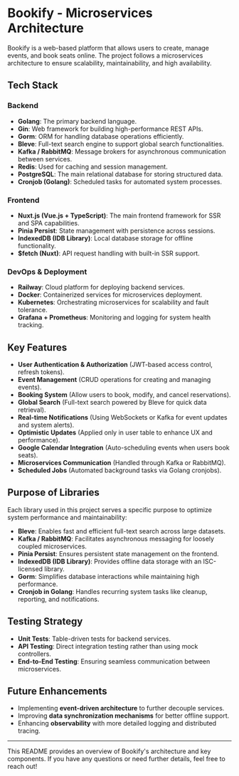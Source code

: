 # Bookify - Microservices Architecture

Bookify is a web-based platform that allows users to create, manage events, and book seats online. 
The project follows a microservices architecture to ensure scalability, maintainability, and high availability.

## Tech Stack

### Backend
- **Golang**: The primary backend language.
- **Gin**: Web framework for building high-performance REST APIs.
- **Gorm**: ORM for handling database operations efficiently.
- **Bleve**: Full-text search engine to support global search functionalities.
- **Kafka / RabbitMQ**: Message brokers for asynchronous communication between services.
- **Redis**: Used for caching and session management.
- **PostgreSQL**: The main relational database for storing structured data.
- **Cronjob (Golang)**: Scheduled tasks for automated system processes.

### Frontend
- **Nuxt.js (Vue.js + TypeScript)**: The main frontend framework for SSR and SPA capabilities.
- **Pinia Persist**: State management with persistence across sessions.
- **IndexedDB (IDB Library)**: Local database storage for offline functionality.
- **$fetch (Nuxt)**: API request handling with built-in SSR support.

### DevOps & Deployment
- **Railway**: Cloud platform for deploying backend services.
- **Docker**: Containerized services for microservices deployment.
- **Kubernetes**: Orchestrating microservices for scalability and fault tolerance.
- **Grafana + Prometheus**: Monitoring and logging for system health tracking.

## Key Features
- **User Authentication & Authorization** (JWT-based access control, refresh tokens).
- **Event Management** (CRUD operations for creating and managing events).
- **Booking System** (Allow users to book, modify, and cancel reservations).
- **Global Search** (Full-text search powered by Bleve for quick data retrieval).
- **Real-time Notifications** (Using WebSockets or Kafka for event updates and system alerts).
- **Optimistic Updates** (Applied only in user table to enhance UX and performance).
- **Google Calendar Integration** (Auto-scheduling events when users book seats).
- **Microservices Communication** (Handled through Kafka or RabbitMQ).
- **Scheduled Jobs** (Automated background tasks via Golang cronjobs).

## Purpose of Libraries
Each library used in this project serves a specific purpose to optimize system performance and maintainability:
- **Bleve**: Enables fast and efficient full-text search across large datasets.
- **Kafka / RabbitMQ**: Facilitates asynchronous messaging for loosely coupled microservices.
- **Pinia Persist**: Ensures persistent state management on the frontend.
- **IndexedDB (IDB Library)**: Provides offline data storage with an ISC-licensed library.
- **Gorm**: Simplifies database interactions while maintaining high performance.
- **Cronjob in Golang**: Handles recurring system tasks like cleanup, reporting, and notifications.

## Testing Strategy
- **Unit Tests**: Table-driven tests for backend services.
- **API Testing**: Direct integration testing rather than using mock controllers.
- **End-to-End Testing**: Ensuring seamless communication between microservices.

## Future Enhancements
- Implementing **event-driven architecture** to further decouple services.
- Improving **data synchronization mechanisms** for better offline support.
- Enhancing **observability** with more detailed logging and distributed tracing.

---
This README provides an overview of Bookify's architecture and key components. If you have any questions or need further details, feel free to reach out!

